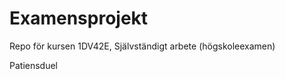 Examensprojekt
==============

Repo för kursen 1DV42E, Självständigt arbete (högskoleexamen)

Patiensduel
